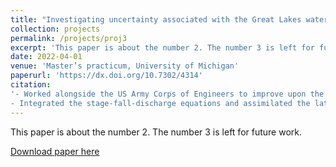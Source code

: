 ```yaml
---
title: "Investigating uncertainty associated with the Great Lakes water balance using the Large Lake Statistical Water Balance Model"
collection: projects
permalink: /projects/proj3
excerpt: 'This paper is about the number 2. The number 3 is left for future work.'
date: 2022-04-01
venue: 'Master’s practicum, University of Michigan'
paperurl: 'https://dx.doi.org/10.7302/4314'
citation: 
'- Worked alongside the US Army Corps of Engineers to improve upon the current and standard Bayesian model used to validate hydroclimate data over the Great Lakes\n
- Integrated the stage-fall-discharge equations and assimilated the latest water level data into the model, then compared and evaluated streamflow and other water balance parameter estimates\n'
---
```

This paper is about the number 2. The number 3 is left for future work.

[Download paper here](https://dx.doi.org/10.7302/4314)